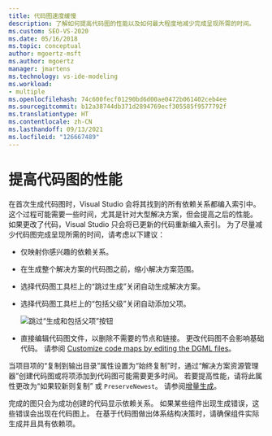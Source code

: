 ```yaml
---
title: 代码图速度缓慢
description: 了解如何提高代码图的性能以及如何最大程度地减少完成呈现所需的时间。
ms.custom: SEO-VS-2020
ms.date: 05/16/2018
ms.topic: conceptual
author: mgoertz-msft
ms.author: mgoertz
manager: jmartens
ms.technology: vs-ide-modeling
ms.workload:
- multiple
ms.openlocfilehash: 74c600fecf01290bd6d00ae0472b061402ceb4ee
ms.sourcegitcommit: b12a38744db371d2894769ecf305585f9577792f
ms.translationtype: HT
ms.contentlocale: zh-CN
ms.lasthandoff: 09/13/2021
ms.locfileid: "126667489"
---
```

# <a name="improve-performance-for-code-maps"></a>提高代码图的性能

在首次生成代码图时，Visual Studio 会将其找到的所有依赖关系都编入索引中。 这个过程可能需要一些时间，尤其是针对大型解决方案，但会提高之后的性能。 如果更改了代码，Visual Studio 只会将已更新的代码重新编入索引。 为了尽量减少代码图完成呈现所需的时间，请考虑以下建议：

- 仅映射你感兴趣的依赖关系。

- 在生成整个解决方案的代码图之前，缩小解决方案范围。

- 选择代码图工具栏上的“跳过生成”关闭自动生成解决方案。

- 选择代码图工具栏上的“包括父级”关闭自动添加父项。

   ![跳过“生成和包括父项”按钮](../modeling/media/codemapsfilterskipbuildicons.png)

- 直接编辑代码图文件，以删除不需要的节点和链接。 更改代码图不会影响基础代码。 请参阅 [Customize code maps by editing the DGML files](../modeling/customize-code-maps-by-editing-the-dgml-files.md)。

当项目项的“复制到输出目录”属性设置为“始终复制”时，通过“解决方案资源管理器”创建代码图或将项添加到代码图可能需要更多时间。   若要提高性能，请将此属性更改为“如果较新则复制”  或 `PreserveNewest`。 请参阅[增量生成](../msbuild/incremental-builds.md)。

完成的图只会为成功创建的代码显示依赖关系。 如果某些组件出现生成错误，这些错误会出现在代码图上。 在基于代码图做出体系结构决策时，请确保组件实际生成并且具有依赖项。

